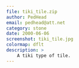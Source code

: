 ```yaml
---
file: tiki_tile.zip
author: PedHead
email: pedhead@att.net
category: stone
date: 2000-06-06
screenshot: tiki_tile.jpg
colormap: dflt
description: >
    A tiki type of tile.
---
```

